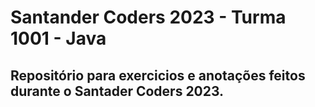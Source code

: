 # Santander Coders 2023 - Turma 1001 - Java
## Repositório para exercicios e anotações feitos durante o Santader Coders 2023.